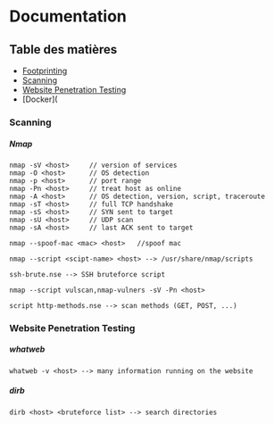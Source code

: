 # Documentation

## Table des matières
- [Footprinting](https://github.com/sirbrowser/astroworld/blob/master/footprinting.md)
- [Scanning](#scanning)
- [Website Penetration Testing](#website-penetration-testing)
- [Docker](

### Scanning

   #####   Nmap

    nmap -sV <host>     // version of services
    nmap -O <host>      // OS detection
    nmap -p <host>      // port range
    nmap -Pn <host>     // treat host as online
    nmap -A <host>      // OS detection, version, script, traceroute
    nmap -sT <host>     // full TCP handshake
    nmap -sS <host>     // SYN sent to target
    nmap -sU <host>     // UDP scan
    nmap -sA <host>     // last ACK sent to target
    
    nmap --spoof-mac <mac> <host>   //spoof mac
    
    nmap --script <scipt-name> <host> --> /usr/share/nmap/scripts
    
    ssh-brute.nse --> SSH bruteforce script
    
    nmap --script vulscan,nmap-vulners -sV -Pn <host>
    
    script http-methods.nse --> scan methods (GET, POST, ...)

### Website Penetration Testing

   ##### whatweb

`whatweb -v <host> --> many information running on the website`

   #####   dirb

`dirb <host> <bruteforce list> --> search directories`

